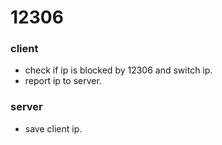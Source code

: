 # 12306

### client
- check if ip is blocked by 12306 and switch ip.
- report ip to server.

### server
- save client ip.
